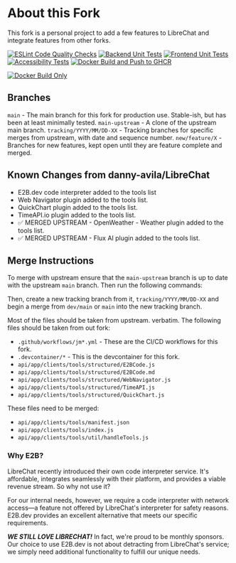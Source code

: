 # About this Fork

This fork is a personal project to add a few features to LibreChat and integrate features from other forks.

[![ESLint Code Quality Checks](https://github.com/jmaddington/LibreChat/actions/workflows/eslint-ci.yml/badge.svg)](https://github.com/jmaddington/LibreChat/actions/workflows/eslint-ci.yml)
[![Backend Unit Tests](https://github.com/jmaddington/LibreChat/actions/workflows/backend-review.yml/badge.svg)](https://github.com/jmaddington/LibreChat/actions/workflows/backend-review.yml)
[![Frontend Unit Tests](https://github.com/jmaddington/LibreChat/actions/workflows/frontend-review.yml/badge.svg)](https://github.com/jmaddington/LibreChat/actions/workflows/frontend-review.yml)
[![Accessibility Tests](https://github.com/jmaddington/LibreChat/actions/workflows/a11y.yml/badge.svg)](https://github.com/jmaddington/LibreChat/actions/workflows/a11y.yml)
[![Docker Build and Push to GHCR](https://github.com/jmaddington/LibreChat/actions/workflows/deploy-jm.yml/badge.svg)](https://github.com/jmaddington/LibreChat/actions/workflows/deploy-jm.yml)
<!-- Docker Build Only badge will appear after first workflow run -->
[![Docker Build Only](https://img.shields.io/badge/Docker%20Build%20Only-Ready-blue)](https://github.com/jmaddington/LibreChat/actions/workflows/deploy-jm-build-only.yml)

## Branches
`main` - The main branch for this fork for production use. Stable-ish, but has been at least minimally tested.
`main-upstream` - A clone of the upstream main branch.
`tracking/YYYY/MM/DD-XX` - Tracking branches for specific merges from upstream, with date and sequence number.
`new/feature/X` - Branches for new features, kept open until they are feature complete and merged.

## Known Changes from danny-avila/LibreChat
- E2B.dev code interpreter added to the tools list
- Web Navigator plugin added to the tools list.
- QuickChart plugin added to the tools list.
- TimeAPI.io plugin added to the tools list.
- ✅ MERGED UPSTREAM - OpenWeather - Weather plugin added to the tools list.
- ✅ MERGED UPSTREAM - Flux AI plugin added to the tools list.


## Merge Instructions

To merge with upstream ensure that the `main-upstream` branch is up to date with the upstream `main` branch. Then run the following commands:

Then, create a new tracking branch from it, `tracking/YYYY/MM/DD-XX` and begin a merge from `dev/main` or `main` into the new tracking branch.

Most of the files should be taken from upstream. verbatim. The following files should be taken from out fork:

 - `.github/workflows/jm*.yml` - These are the CI/CD workflows for this fork.
 - `.devcontainer/*` - This is the devcontainer for this fork.
 - `api/app/clients/tools/structured/E2BCode.js`
 - `api/app/clients/tools/structured/E2BCode.md`
 - `api/app/clients/tools/structured/WebNavigator.js`
 - `api/app/clients/tools/structured/TimeAPI.js`
 - `api/app/clients/tools/structured/QuickChart.js`

These files need to be merged:

- `api/app/clients/tools/manifest.json`
- `api/app/clients/tools/index.js`
- `api/app/clients/tools/util/handleTools.js`

### Why E2B?
LibreChat recently introduced their own code interpreter service. It's affordable, integrates seamlessly with their platform, and provides a viable revenue stream. So why not use it?

For our internal needs, however, we require a code interpreter with network access—a feature not offered by LibreChat's interpreter for safety reasons. E2B.dev provides an excellent alternative that meets our specific requirements.

***WE STILL LOVE LIBRECHAT!*** In fact, we're proud to be monthly sponsors. Our choice to use E2B.dev is not about detracting from LibreChat's service; we simply need additional functionality to fulfill our unique needs.